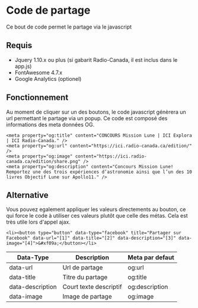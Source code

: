 # Code de partage
Ce bout de code permet le partage via le javascript

## Requis
- Jquery 1.10.x ou plus (si gabarit Radio-Canada, il est inclus dans le app.js)
- FontAwesome 4.7.x
- Google Analytics (optionel)

## Fonctionnement
Au moment de cliquer sur un des boutons, le code javascript génèrera un url permettant le partage via un popup.
Ce code est composé des informations des meta données OG.

```
<meta property="og:title" content="CONCOURS Mission Lune | ICI Explora | ICI Radio-Canada." />
<meta property="og:url" content="https://ici.radio-canada.ca/edition/" />
<meta property="og:image" content="https://ici.radio-canada.ca/edition/share.png" />
<meta property="og:description" content="Concours Mission Lune! Remportez une des trois expériences d’astronomie ainsi que l’un des 10 livres Objectif Lune sur Apollo11." />
```

## Alternative
Vous pouvez egalement appliquer les valeurs directements au bouton, ce qui force le code à utiliser ces valeurs plutôt que celle des métas.
Cela est très utile lors d'appel ajax.

```
<li><button type="button" data-type="facebook" title="Partager sur Facebook" data-url="[1]" data-title="[2]" data-description="[3]" data-image="[4]">&#xf09a;</button></li>
```

| Data-Type | Description | Meta par defaut |
| --------- | ----------- | --------------- |
| data-url  | Url de partage | og:url |
| data-title | Titre du partage | og:title |
| data-description | Court texte descriptif | og:description |
| data-image | Image de partage | og:image |
